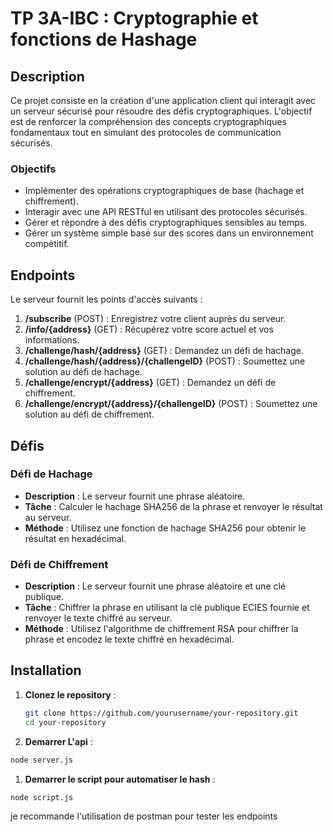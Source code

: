 # TP 3A-IBC : Cryptographie et fonctions de Hashage

## Description

Ce projet consiste en la création d'une application client qui interagit avec un serveur sécurisé pour résoudre des défis cryptographiques. L'objectif est de renforcer la compréhension des concepts cryptographiques fondamentaux tout en simulant des protocoles de communication sécurisés.

### Objectifs

- Implémenter des opérations cryptographiques de base (hachage et chiffrement).
- Interagir avec une API RESTful en utilisant des protocoles sécurisés.
- Gérer et répondre à des défis cryptographiques sensibles au temps.
- Gérer un système simple basé sur des scores dans un environnement compétitif.

## Endpoints

Le serveur fournit les points d'accès suivants :

1. **/subscribe** (POST) : Enregistrez votre client auprès du serveur.
2. **/info/{address}** (GET) : Récupérez votre score actuel et vos informations.
3. **/challenge/hash/{address}** (GET) : Demandez un défi de hachage.
4. **/challenge/hash/{address}/{challengeID}** (POST) : Soumettez une solution au défi de hachage.
5. **/challenge/encrypt/{address}** (GET) : Demandez un défi de chiffrement.
6. **/challenge/encrypt/{address}/{challengeID}** (POST) : Soumettez une solution au défi de chiffrement.

## Défis

### Défi de Hachage

- **Description** : Le serveur fournit une phrase aléatoire.
- **Tâche** : Calculer le hachage SHA256 de la phrase et renvoyer le résultat au serveur.
- **Méthode** : Utilisez une fonction de hachage SHA256 pour obtenir le résultat en hexadécimal.

### Défi de Chiffrement

- **Description** : Le serveur fournit une phrase aléatoire et une clé publique.
- **Tâche** : Chiffrer la phrase en utilisant la clé publique ECIES fournie et renvoyer le texte chiffré au serveur.
- **Méthode** : Utilisez l'algorithme de chiffrement RSA pour chiffrer la phrase et encodez le texte chiffré en hexadécimal.

## Installation

1. **Clonez le repository** :

   ```bash
   git clone https://github.com/yourusername/your-repository.git
   cd your-repository

1. **Demarrer L'api** :

```bash
node server.js
```
1. **Demarrer le script pour automatiser le hash** :
```bash
node script.js
```

je recommande l'utilisation de postman pour tester les endpoints